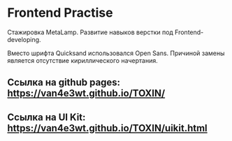 # Frontend Practise

Стажировка MetaLamp. Развитие навыков верстки под Frontend-developing.

Вместо шрифта Quicksand использовался Open Sans. Причиной замены является отсутствие кириллического начертания.

## Ссылка на github pages: https://van4e3wt.github.io/TOXIN/

## Ссылка на UI Kit: https://van4e3wt.github.io/TOXIN/uikit.html